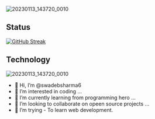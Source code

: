 ![20230113_143720_0010](https://i.ibb.co/B2ksgbh/Colorful-Neon-Modern-Gaming-Channel-You-Tube-Channel-Art.gif)

## Status

[![GitHub Streak](https://github-readme-streak-stats.herokuapp.com?user=swadebsharma6&theme=radical&date_format=j%20M%5B%20Y%5D&card_width=1000)](https://git.io/streak-stats)

## Technology

![20230113_143720_0010](https://i.ibb.co/HNmLzqy/Timeline-Visual-Charts-Presentation-in-Aquamarine-Black-White-Simple-Style.gif)

- 👋 Hi, I’m @swadebsharma6
- 👀 I’m interested in coding ...
- 🌱 I’m currently learning from programming hero ...
- 💞️ I’m looking to collaborate on opeen source projects ...
- 🤔 I’m trying - To learn web development.

<!---
swadebsharma6/swadebsharma6 is a ✨ special ✨ repository because its `README.md` (this file) appears on your GitHub profile.
You can click the Preview link to take a look at your changes.
--->
